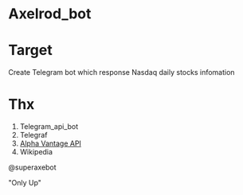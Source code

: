 # Axelrod_bot


<h1>Target</h1>

Create Telegram bot which response Nasdaq daily stocks infomation

<h1>Thx</h1>

1. Telegram_api_bot
2. Telegraf
3. <a href="https://www.alphavantage.co/">Alpha Vantage API</a>
4. Wikipedia

@superaxebot

"Only Up"
